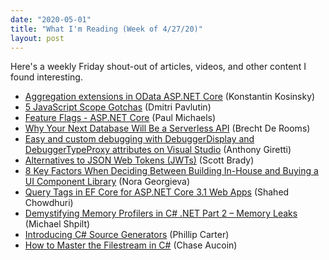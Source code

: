 ```yaml
---
date: "2020-05-01"
title: "What I'm Reading (Week of 4/27/20)"
layout: post
---
```


Here's a weekly Friday shout-out of articles, videos, and other content I found interesting.

- [Aggregation extensions in OData ASP.NET Core](https://devblogs.microsoft.com/odata/aggregation-extensions-in-odata-asp-net-core/) (Konstantin Kosinsky)
- [5 JavaScript Scope Gotchas](https://dmitripavlutin.com/javascript-scope-gotchas/) (Dmitri Pavlutin)
- [Feature Flags - ASP.NET Core](https://www.pmichaels.net/2020/04/25/feature-flags-asp-net-core/?utm_source=rss&utm_medium=rss&utm_campaign=feature-flags-asp-net-core) (Paul Michaels)
- [Why Your Next Database Will Be a Serverless API](https://thenewstack.io/why-your-next-database-will-be-a-serverless-api/) (Brecht De Rooms)
- [Easy and custom debugging with DebuggerDisplay and DebuggerTypeProxy attributes on Visual Studio](https://anthonygiretti.com/2020/04/27/did-you-know-easy-and-custom-debugging-with-debuggerdisplay-and-debuggertypeproxy-attributes-on-visual-studio/) (Anthony Giretti)
- [Alternatives to JSON Web Tokens (JWTs)](https://www.scottbrady91.com/JOSE/Alternatives-to-JWTs) (Scott Brady)
- [8 Key Factors When Deciding Between Building In-House and Buying a UI Component Library](https://www.telerik.com/blogs/how-to-decide-between-building-in-house-and-buying-a-ui-component-library) (Nora Georgieva)
- [Query Tags in EF Core for ASP.NET Core 3.1 Web Apps](https://wakeupandcode.com/query-tags-in-ef-core-for-asp-net-core-3-1-web-apps/) (Shahed Chowdhuri)
- [Demystifying Memory Profilers in C# .NET Part 2 – Memory Leaks](https://michaelscodingspot.com/memory-profilers-for-memory-leaks/) (Michael Shpilt)
- [Introducing C# Source Generators](https://devblogs.microsoft.com/dotnet/introducing-c-source-generators/) (Phillip Carter)
- [How to Master the Filestream in C#](https://developer.okta.com/blog/2020/04/29/master-filestream-in-csharp-aspnetcore) (Chase Aucoin)

